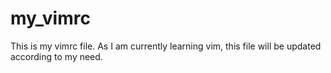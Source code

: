 # my_vimrc
This is my vimrc file. As I am currently learning vim, this file will be updated according to my need.
